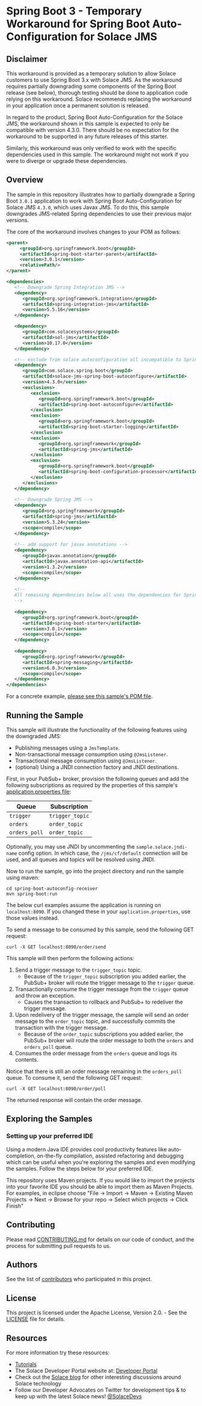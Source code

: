 # Spring Boot 3 - Temporary Workaround for Spring Boot Auto-Configuration for Solace JMS

## Disclaimer

This workaround is provided as a temporary solution to allow Solace customers to use Spring Boot 3.x with Solace JMS. As the workaround requires partially downgrading some components of the Spring Boot release (see below), thorough testing should be done to application code relying on this workaround. Solace recommends replacing the workaround in your application once a permanent solution is released.

In regard to the product, Spring Boot Auto-Configuration for the Solace JMS, the workaround shown in this sample is expected to only be compatible with version 4.3.0. There should be no expectation for the workaround to be supported in any future releases of this starter.

Similarly, this workaround was only verified to work with the specific dependencies used in this sample. The workaround might not work if you were to diverge or upgrade these dependencies.

## Overview

The sample in this repository illustrates how to partially downgrade a Spring Boot `3.0.1` application to work with Spring Boot Auto-Configuration for Solace JMS `4.3.0`, which uses Javax JMS. To do this, this sample downgrades JMS-related Spring dependencies to use their previous major versions.

The core of the workaround involves changes to your POM as follows:

```xml
<parent>
     <groupId>org.springframework.boot</groupId>
     <artifactId>spring-boot-starter-parent</artifactId>
     <version>3.0.1</version>
     <relativePath/>
</parent>

<dependencies>
   <!-- Downgrade Spring Integration JMS -->
   <dependency>
      <groupId>org.springframework.integration</groupId>
      <artifactId>spring-integration-jms</artifactId>
      <version>5.5.16</version>
   </dependency>

   <dependency>
      <groupId>com.solacesystems</groupId>
      <artifactId>sol-jms</artifactId>
      <version>10.17.0</version>
   </dependency>

   <!-- exclude from solace autoconfiguration all incompatible to Spring 6/Springboot 3 artifacts -->
   <dependency>
      <groupId>com.solace.spring.boot</groupId>
      <artifactId>solace-jms-spring-boot-autoconfigure</artifactId>
      <version>4.3.0</version>
      <exclusions>
         <exclusion>
            <groupId>org.springframework.boot</groupId>
            <artifactId>spring-boot-autoconfigure</artifactId>
         </exclusion>
         <exclusion>
            <groupId>org.springframework.boot</groupId>
            <artifactId>spring-boot-starter-logging</artifactId>
         </exclusion>
         <exclusion>
            <groupId>org.springframework</groupId>
            <artifactId>spring-jms</artifactId>
         </exclusion>
         <exclusion>
            <groupId>org.springframework.boot</groupId>
            <artifactId>spring-boot-configuration-processor</artifactId>
         </exclusion>
      </exclusions>
   </dependency>
   
   <!-- Downgrade Spring JMS -->
   <dependency>
      <groupId>org.springframework</groupId>
      <artifactId>spring-jms</artifactId>
      <version>5.3.24</version>
      <scope>compile</scope>
   </dependency>
   
   <!-- add support for javax annotations -->
   <dependency>
      <groupId>javax.annotation</groupId>
      <artifactId>javax.annotation-api</artifactId>
      <version>1.3.2</version>
      <scope>compile</scope>
   </dependency>
   
   <!--
   All remaining dependencies below all uses the dependencies for Spring Boot 3.0.x
   -->
   
   <dependency>
      <groupId>org.springframework.boot</groupId>
      <artifactId>spring-boot-starter</artifactId>
      <version>3.0.1</version>
      <scope>compile</scope>
   </dependency>
   
   <dependency>
      <groupId>org.springframework</groupId>
      <artifactId>spring-messaging</artifactId>
      <version>6.0.3</version>
      <scope>compile</scope>
   </dependency>
</dependencies>
```

For a concrete example, [please see this sample's POM file](./spring-boot-autoconfig-receiver/pom.xml).

## Running the Sample

This sample will illustrate the functionality of the following features using the downgraded JMS:

* Publishing messages using a `JmsTemplate`.
* Non-transactional message consumption using `@JmsListener`.
* Transactional message consumption using `@JmsListener`.
* (optional) Using a JNDI connection factory and JNDI destinations.

First, in your PubSub+ broker, provision the following queues and add the following subscriptions as required by the properties of this sample's [application.properties file](./spring-boot-autoconfig-receiver/src/main/resources/application.properties):

| Queue         | Subscription    |
|---------------|-----------------|
| `trigger`     | `trigger_topic` |
| `orders`      | `order_topic`   |
| `orders_poll` | `order_topic`   |

Optionally, you may use JNDI by uncommenting the `sample.solace.jndi-name` config option. In which case, the `/jms/cf/default` connection will be used, and all queues and topics will be resolved using JNDI.

Now to run the sample, go into the project directory and run the sample using maven:

```shell
cd spring-boot-autoconfig-receiver
mvn spring-boot:run
```

The below curl examples assume the application is running on `localhost:8090`. If you changed these in your `application.properties`, use those values instead.

To send a message to be consumed by this sample, send the following GET request:

```shell
curl -X GET localhost:8090/order/send
```

This sample will then perform the following actions:

1. Send a trigger message to the `trigger_topic` topic.
    * Because of the `trigger_topic` subscription you added earlier, the PubSub+ broker will route the trigger message to the `trigger` queue.
2. Transactionally consume the trigger message from the `trigger` queue and throw an exception.
    * Causes the transaction to rollback and PubSub+ to redeliver the trigger message.
3. Upon redelivery of the trigger message, the sample will send an order message to the `order_topic` topic, and successfully commits the transaction with the trigger message.
    * Because of the `order_topic` subscriptions you added earlier, the PubSub+ broker will route the order message to both the `orders` and `orders_poll` queue.
4. Consumes the order message from the `orders` queue and logs its contents.

Notice that there is still an order message remaining in the `orders_poll` queue. To consume it, send the following GET request:

```shell
curl -X GET localhost:8090/order/poll
```

The returned response will contain the order message.

## Exploring the Samples

### Setting up your preferred IDE

Using a modern Java IDE provides cool productivity features like auto-completion, on-the-fly compilation, assisted refactoring and debugging which can be useful when you're exploring the samples and even modifying the samples. Follow the steps below for your preferred IDE.

This repository uses Maven projects. If you would like to import the projects into your favorite IDE you should be able to import them as Maven Projects. For examples, in eclipse choose "File -> Import -> Maven -> Existing Maven Projects -> Next -> Browse for your repo -> Select which projects -> Click Finish"

## Contributing

Please read [CONTRIBUTING.md](CONTRIBUTING.md) for details on our code of conduct, and the process for submitting pull requests to us.

## Authors

See the list of [contributors](https://github.com/SolaceSamples/solace-samples-spring/contributors) who participated in this project.

## License

This project is licensed under the Apache License, Version 2.0. - See the [LICENSE](LICENSE) file for details.

## Resources

For more information try these resources:

- [Tutorials](https://tutorials.solace.dev/)
- The Solace Developer Portal website at: [Developer Portal](http://solace.com/developers)
- Check out the [Solace blog](https://solace.com/blog/category/developers/) for other interesting discussions around Solace technology
- Follow our Developer Advocates on Twitter for development tips & to keep up with the latest Solace news! [@SolaceDevs](https://twitter.com/solacedevs)
